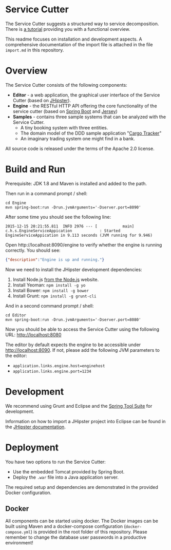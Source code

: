# Service Cutter

The Service Cutter suggests a structured way to service decomposition. There is [a tutorial](https://servicecutter.github.io/) providing you with a functional overview. 

This readme focuses on installation and development aspects. A comprehensive documentation of the import file is attached in the file `import.md` in this repository.

# Overview

The Service Cutter consists of the following components:

* **Editor** - a web application, the graphical user interface of the Service Cutter (based on [JHipster](https://jhipster.github.io/)).
* **Engine** - the RESTful HTTP API offering the core functionality of the service cutter (based on [Spring Boot](http://projects.spring.io/spring-boot/) and [Jersey](https://jersey.java.net/))
* **Samples** - contains three sample systems that can be analyzed with the Service Cutter.
   * A tiny booking system with three entities.
   * The domain model of the DDD sample application "[Cargo Tracker](http://dddsample.sourceforge.net/)"
   * An imaginary trading system one might find in a bank.

All source code is released under the terms of the Apache 2.0 license.

# Build and Run

Prerequisite: JDK 1.8 and Maven is installed and added to the path.

Then run in a command prompt / shell:
```
cd Engine
mvn spring-boot:run -Drun.jvmArguments='-Dserver.port=8090'
```

After some time you should see the following line:

    2015-12-15 20:21:55.811  INFO 2976 --- [           main] c.h.s.EngineServiceAppication            : Started EngineServiceAppication in 9.113 seconds (JVM running for 9.946)

Open http://localhost:8090/engine to verify whether the engine is running correctly. You should see:

```json
{"description":"Engine is up and running."}
```

Now we need to install the JHipster development dependencies:

1. Install Node.js [from the Node.js](http://nodejs.org/) website.
2. Install Yeoman: `npm install -g yo`
3. Install Bower: `npm install -g bower`
4. Install Grunt: `npm install -g grunt-cli`

And in a second command prompt / shell:
```
cd Editor
mvn spring-boot:run -Drun.jvmArguments='-Dserver.port=8080'
```

Now you should be able to access the Service Cutter using the following URL: [http://localhost:8080](http://localhost:8080)

The editor by default expects the engine to be accessible under [http://localhost:8090](http://localhost:8090). If not, please add the following JVM parameters to the editor:
* `application.links.engine.host=enginehost`
* `application.links.engine.port=1234`

# Development

We recommend using Grunt and Eclipse and the [Spring Tool Suite](https://spring.io/tools) for development. 

Information on how to import a JHipster project into Eclipse can be found in the [JHipster documentation](https://jhipster.github.io/configuring_ide_eclipse.html).

# Deployment

You have two options to run the Service Cutter:

* Use the embedded Tomcat provided by Spring Boot.
* Deploy the `.war` file into a Java application server.

The required setup and dependencies are demonstrated in the provided Docker configuration.

## Docker

All components can be started using docker. The Docker images can be built using Maven and a docker-compose configuration (`docker-compose.yml`) is provided in the root folder of this repository. Please remember to change the database user passwords in a productive environment!
